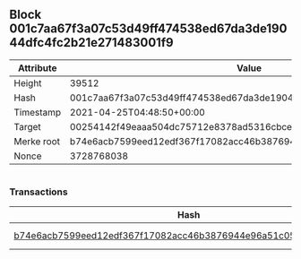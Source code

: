 ## Block 001c7aa67f3a07c53d49ff474538ed67da3de19044dfc4fc2b21e271483001f9

Attribute | Value
--- | ---
Height | 39512
Hash | 001c7aa67f3a07c53d49ff474538ed67da3de19044dfc4fc2b21e271483001f9
Timestamp | 2021-04-25T04:48:50+00:00
Target | 00254142f49eaaa504dc75712e8378ad5316cbcead634704b3734b6271167cc4
Merke root | b74e6acb7599eed12edf367f17082acc46b3876944e96a51c05d5f7ca113c04f
Nonce | 3728768038

```

```

### Transactions

Hash | Amount
--- | ---
[b74e6acb7599eed12edf367f17082acc46b3876944e96a51c05d5f7ca113c04f](b74e6acb7599eed12edf367f17082acc46b3876944e96a51c05d5f7ca113c04f.md) | 10.00000000 SKEPTI 
